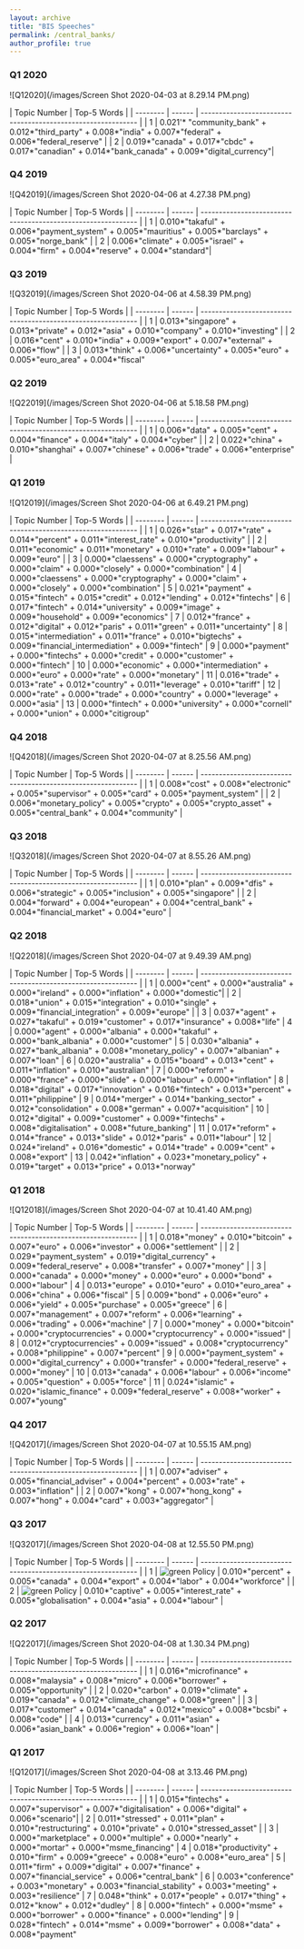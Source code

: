 ```yaml
---
layout: archive
title: "BIS Speeches"
permalink: /central_banks/
author_profile: true
---
```


### Q1 2020
![Q12020](/images/Screen Shot 2020-04-03 at 8.29.14 PM.png)

| Topic Number            |   Top-5 Words                                                           |
| --------         | ------ | ------------------------------------------------------------ |
| 1    |  0.021'* "community_bank" + 0.012*"third_party" + 0.008*"india" + 0.007*"federal" + 0.006*"federal_reserve" |
| 2    | 0.019*"canada" + 0.017*"cbdc" + 0.017*"canadian" + 0.014*"bank_canada" + 0.009*"digital_currency"|


### Q4 2019
![Q42019](/images/Screen Shot 2020-04-06 at 4.27.38 PM.png)

| Topic Number            |    Top-5 Words                                                           |
| --------         | ------ | ------------------------------------------------------------ |
| 1    |  0.010*"takaful" + 0.006*"payment_system" + 0.005*"mauritius" + 0.005*"barclays" + 0.005*"norge_bank" |
| 2    |  0.006*"climate" + 0.005*"israel" + 0.004*"firm" + 0.004*"reserve" + 0.004*"standard"|


### Q3 2019
![Q32019](/images/Screen Shot 2020-04-06 at 4.58.39 PM.png)

| Topic Number            |    Top-5 Words                                                           |
| --------         | ------ | ------------------------------------------------------------ |
| 1    |  0.013*"singapore" + 0.013*"private" + 0.012*"asia" + 0.010*"company" + 0.010*"investing"  |
| 2    |   0.016*"cent" + 0.010*"india" + 0.009*"export" + 0.007*"external" + 0.006*"flow" |
| 3    |  0.013*"think" + 0.006*"uncertainty" + 0.005*"euro" + 0.005*"euro_area" + 0.004*"fiscal" 


### Q2 2019
![Q22019](/images/Screen Shot 2020-04-06 at 5.18.58 PM.png)


| Topic Number            |   Top-5 Words                                                           |
| --------         | ------ | ------------------------------------------------------------ |
| 1    |  0.006*"data" + 0.005*"cent" + 0.004*"finance" + 0.004*"italy" + 0.004*"cyber"  |
| 2    |   0.022*"china" + 0.010*"shanghai" + 0.007*"chinese" + 0.006*"trade" + 0.006*"enterprise" |


### Q1 2019 
![Q12019](/images/Screen Shot 2020-04-06 at 6.49.21 PM.png)

| Topic Number            |    Top-5 Words                                                           |
| --------         | ------ | ------------------------------------------------------------ |
| 1    |  0.026*"star" + 0.017*"rate" + 0.014*"percent" + 0.011*"interest_rate" + 0.010*"productivity"   |
| 2    |  0.011*"economic" + 0.011*"monetary" + 0.010*"rate" + 0.009*"labour" + 0.009*"euro"  |
| 3 |  0.000*"claessens" + 0.000*"cryptography" + 0.000*"claim" + 0.000*"closely" + 0.000*"combination"
| 4 |  0.000*"claessens" + 0.000*"cryptography" + 0.000*"claim" + 0.000*"closely" + 0.000*"combination"
| 5 | 0.021*"payment" + 0.015*"fintech" + 0.015*"credit" + 0.012*"lending" + 0.012*"fintechs" 
| 6 |   0.017*"fintech" + 0.014*"university" + 0.009*"image" + 0.009*"household" + 0.009*"economics" 
| 7 |   0.012*"france" + 0.012*"digital" + 0.012*"paris" + 0.011*"green" + 0.011*"uncertainty"
| 8 |   0.015*"intermediation" + 0.011*"france" + 0.010*"bigtechs" + 0.009*"financial_intermediation" + 0.009*"fintech" 
| 9 | 0.000*"payment" + 0.000*"fintechs" + 0.000*"credit" + 0.000*"customer" + 0.000*"fintech" 
| 10 |   0.000*"economic" + 0.000*"intermediation" + 0.000*"euro" + 0.000*"rate" + 0.000*"monetary"
| 11 | 0.016*"trade" + 0.013*"rate" + 0.012*"country" + 0.011*"leverage" + 0.010*"tariff" 
| 12 |  0.000*"rate" + 0.000*"trade" + 0.000*"country" + 0.000*"leverage" + 0.000*"asia"
| 13 |   0.000*"fintech" + 0.000*"university" + 0.000*"cornell" + 0.000*"union" + 0.000*"citigroup"


### Q4 2018
![Q42018](/images/Screen Shot 2020-04-07 at 8.25.56 AM.png)

| Topic Number            |   Top-5 Words                                                           |
| --------         | ------ | ------------------------------------------------------------ |
| 1    |  0.008*"cost" + 0.008*"electronic" + 0.005*"supervisor" + 0.005*"card" + 0.005*"payment_system"   |
| 2    |  0.006*"monetary_policy" + 0.005*"crypto" + 0.005*"crypto_asset" + 0.005*"central_bank" + 0.004*"community" |


### Q3 2018 
![Q32018](/images/Screen Shot 2020-04-07 at 8.55.26 AM.png)

| Topic Number            |   Top-5 Words                                                           |
| --------         | ------ | ------------------------------------------------------------ |
| 1    | 0.010*"plan" + 0.009*"dfis" + 0.006*"strategic" + 0.005*"inclusion" + 0.005*"singapore" |
| 2    | 0.004*"forward" + 0.004*"european" + 0.004*"central_bank" + 0.004*"financial_market" + 0.004*"euro" |



### Q2 2018
![Q22018](/images/Screen Shot 2020-04-07 at 9.49.39 AM.png)

| Topic Number            |   Top-5 Words                                                           |
| --------         | ------ | ------------------------------------------------------------ |
| 1    |  0.000*"cent" + 0.000*"australia" + 0.000*"ireland" + 0.000*"inflation" + 0.000*"domestic"|
| 2    | 0.018*"union" + 0.015*"integration" + 0.010*"single" + 0.009*"financial_integration" + 0.009*"europe"  |
| 3 |  0.037*"agent" + 0.027*"takaful" + 0.019*"customer" + 0.017*"insurance" + 0.008*"life" 
| 4 | 0.000*"agent" + 0.000*"albania" + 0.000*"takaful" + 0.000*"bank_albania" + 0.000*"customer"
| 5 |  0.030*"albania" + 0.027*"bank_albania" + 0.008*"monetary_policy" + 0.007*"albanian" + 0.007*"loan"
| 6 |  0.020*"australia" + 0.015*"board" + 0.013*"cent" + 0.011*"inflation" + 0.010*"australian" 
| 7 |  0.000*"reform" + 0.000*"france" + 0.000*"slide" + 0.000*"labour" + 0.000*"inflation" 
| 8 |  0.018*"digital" + 0.017*"innovation" + 0.016*"fintech" + 0.013*"percent" + 0.011*"philippine" 
| 9 |  0.014*"merger" + 0.014*"banking_sector" + 0.012*"consolidation" + 0.008*"german" + 0.007*"acquisition"
| 10 |  0.012*"digital" + 0.009*"customer" + 0.009*"fintechs" + 0.008*"digitalisation" + 0.008*"future_banking" 
| 11 | 0.017*"reform" + 0.014*"france" + 0.013*"slide" + 0.012*"paris" + 0.011*"labour"
| 12 | 0.024*"ireland" + 0.016*"domestic" + 0.014*"trade" + 0.009*"cent" + 0.008*"export" 
| 13 |  0.042*"inflation" + 0.023*"monetary_policy" + 0.019*"target" + 0.013*"price" + 0.013*"norway" 

### Q1 2018
![Q12018](/images/Screen Shot 2020-04-07 at 10.41.40 AM.png)

| Topic Number            |    Top-5 Words                                                           |
| --------         | ------ | ------------------------------------------------------------ |
| 1    |  0.018*"money" + 0.010*"bitcoin" + 0.007*"euro" + 0.006*"investor" + 0.006*"settlement" |
| 2    |  0.029*"payment_system" + 0.019*"digital_currency" + 0.009*"federal_reserve" + 0.008*"transfer" + 0.007*"money"  |
| 3 | 0.000*"canada" + 0.000*"money" + 0.000*"euro" + 0.000*"bond" + 0.000*"labour"
| 4 |  0.013*"europe" + 0.010*"euro" + 0.010*"euro_area" + 0.006*"china" + 0.006*"fiscal" 
| 5 | 0.009*"bond" + 0.006*"euro" + 0.006*"yield" + 0.005*"purchase" + 0.005*"greece" 
| 6 |  0.007*"management" + 0.007*"reform" + 0.006*"learning" + 0.006*"trading" + 0.006*"machine"
| 7 |   0.000*"money" + 0.000*"bitcoin" + 0.000*"cryptocurrencies" + 0.000*"cryptocurrency" + 0.000*"issued"
| 8 | 0.012*"cryptocurrencies" + 0.009*"issued" + 0.008*"cryptocurrency" + 0.008*"philippine" + 0.007*"percent" 
| 9 |  0.000*"payment_system" + 0.000*"digital_currency" + 0.000*"transfer" + 0.000*"federal_reserve" + 0.000*"money"
| 10 |  0.013*"canada" + 0.006*"labour" + 0.006*"income" + 0.005*"question" + 0.005*"force"
| 11 |  0.024*"islamic" + 0.020*"islamic_finance" + 0.009*"federal_reserve" + 0.008*"worker" + 0.007*"young" 



### Q4 2017
![Q42017](/images/Screen Shot 2020-04-07 at 10.55.15 AM.png)

| Topic Number            | Top-5 Words                                                           |
| --------         | ------ | ------------------------------------------------------------ |
| 1    |  0.007*"adviser" + 0.005*"financial_adviser" + 0.004*"percent" + 0.003*"rate" + 0.003*"inflation" |
| 2    |  0.007*"kong" + 0.007*"hong_kong" + 0.007*"hong" + 0.004*"card" + 0.003*"aggregator"  |


### Q3 2017
![Q32017](/images/Screen Shot 2020-04-08 at 12.55.50 PM.png)

| Topic Number            |   Top-5 Words                                                           |
| --------         | ------ | ------------------------------------------------------------ |
| 1    | ![green](/images/green.png) Policy |  0.010*"percent" + 0.005*"canada" + 0.004*"export" + 0.004*"labor" + 0.004*"workforce" |
| 2    | ![green](/images/green.png) Policy | 0.010*"captive" + 0.005*"interest_rate" + 0.005*"globalisation" + 0.004*"asia" + 0.004*"labour"   |


### Q2 2017 
![Q22017](/images/Screen Shot 2020-04-08 at 1.30.34 PM.png)

| Topic Number            |  Top-5 Words                                                           |
| --------         | ------ | ------------------------------------------------------------ |
| 1    |  0.016*"microfinance" + 0.008*"malaysia" + 0.008*"micro" + 0.006*"borrower" + 0.005*"opportunity"  |
| 2    |  0.020*"carbon" + 0.019*"climate" + 0.019*"canada" + 0.012*"climate_change" + 0.008*"green"  |
| 3 | 0.017*"customer" + 0.014*"canada" + 0.012*"mexico" + 0.008*"bcsbi" + 0.008*"code" |
| 4 | 0.013*"currency" + 0.011*"asian" + 0.006*"asian_bank" + 0.006*"region" + 0.006*"loan" |


### Q1 2017
![Q12017](/images/Screen Shot 2020-04-08 at 3.13.46 PM.png)

| Topic Number            |    Top-5 Words                                                           |
| --------         | ------ | ------------------------------------------------------------ |
| 1    |  0.015*"fintechs" + 0.007*"supervisor" + 0.007*"digitalisation" + 0.006*"digital" + 0.006*"scenario"|
| 2    |  0.011*"stressed" + 0.011*"plan" + 0.010*"restructuring" + 0.010*"private" + 0.010*"stressed_asset" |
| 3 | 0.000*"marketplace" + 0.000*"multiple" + 0.000*"nearly" + 0.000*"mortar" + 0.000*"msme_financing" 
| 4 | 0.018*"productivity" + 0.010*"firm" + 0.009*"greece" + 0.008*"euro" + 0.008*"euro_area"
| 5 |  0.011*"firm" + 0.009*"digital" + 0.007*"finance" + 0.007*"financial_service" + 0.006*"central_bank" 
| 6 |  0.003*"conference" + 0.003*"monetary" + 0.003*"financial_stability" + 0.003*"meeting" + 0.003*"resilience"
| 7 | 0.048*"think" + 0.017*"people" + 0.017*"thing" + 0.012*"know" + 0.012*"dudley" 
| 8 | 0.000*"fintech" + 0.000*"msme" + 0.000*"borrower" + 0.000*"finance" + 0.000*"lending" 
| 9 | 0.028*"fintech" + 0.014*"msme" + 0.009*"borrower" + 0.008*"data" + 0.008*"payment"

